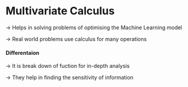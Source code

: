 # Multivariate Calculus

-> Helps in solving problems of optimising the Machine Learning model

-> Real world problems use calculus for many operations

#### Differentaion

-> It is break down of fuction for in-depth analysis

-> They help in finding the sensitivity of information
